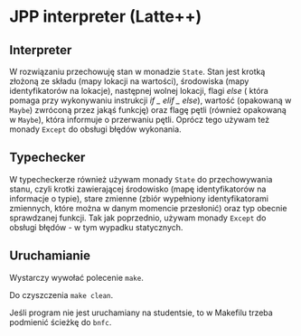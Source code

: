 # JPP interpreter (Latte++)

## Interpreter

W rozwiązaniu przechowuję stan w monadzie `State`. Stan jest krotką
złożoną ze składu (mapy lokacji na wartości), środowiska (mapy 
identyfikatorów na lokacje), następnej wolnej lokacji, flagi *else* (
która pomaga przy wykonywaniu instrukcji *if _ elif _ else*),
wartość (opakowaną w `Maybe`) zwróconą przez jakąś funkcję) oraz
flagę pętli (również opakowaną w `Maybe`), która informuje o przerwaniu
pętli. Oprócz tego używam też monady `Except` do obsługi błędów wykonania.

## Typechecker

W typecheckerze również używam monady `State` do przechowywania stanu,
czyli krotki zawierającej środowisko (mapę identyfikatorów na informacje
o typie), stare zmienne (zbiór wypełniony identyfikatorami zmiennych,
które można w danym momencie przesłonić) oraz typ obecnie sprawdzanej
funkcji. Tak jak poprzednio, używam monady `Except` do obsługi
błędów - w tym wypadku statycznych.

## Uruchamianie

Wystarczy wywołać polecenie `make`.

Do czyszczenia `make clean`.

Jeśli program nie jest uruchamiany na studentsie, to w Makefilu trzeba
podmienić ścieżkę do `bnfc`.
